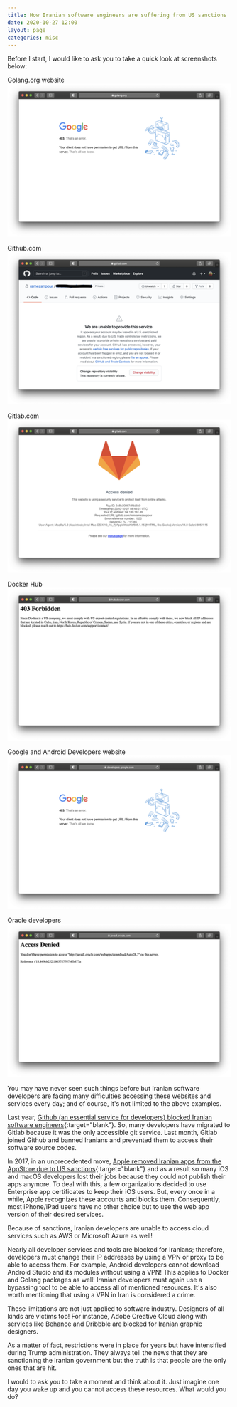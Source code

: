 ```yaml
---
title: How Iranian software engineers are suffering from US sanctions
date: 2020-10-27 12:00
layout: page
categories: misc
---
```


Before I start, I would like to ask you to take a quick look at screenshots below:

Golang.org website
![Golang.org](/assets/images/golang_blocked.png)

Github.com
![Github.com](/assets/images/github_blocked.png)

Gitlab.com
![Gitlab.com](/assets/images/gitlab_blocked.png)

Docker Hub
![hub.docker.com](/assets/images/docker_blocked.png)

Google and Android Developers website
![Google Developers](/assets/images/google_dev_blocked.png)

Oracle developers
![Oracle Developers](/assets/images/oracle_blocked.png)

You may have never seen such things before but Iranian software developers are facing many difficulties accessing these websites and services every day; and of course, it's not limited to the above examples.

Last year, [Github (an essential service for developers) blocked Iranian software engineers](https://techcrunch.com/2019/07/29/github-ban-sanctioned-countries/){:target="blank"}. So, many developers have migrated to Gitlab because it was the only accessible git service. Last month, Gitlab joined Github and banned Iranians and prevented them to access their software source codes.

In 2017, in an unprecedented move, [Apple removed Iranian apps from the AppStore due to US sanctions](https://www.theverge.com/2017/8/25/16201434/apple-iran-app-store-removal-sanctions-trump){:target="blank"} and as a result so many iOS and macOS developers lost their jobs because they could not publish their apps anymore. To deal with this, a few organizations decided to use Enterprise app certificates to keep their iOS users. But, every once in a while, Apple recognizes these accounts and blocks them. Consequently, most iPhone/iPad users have no other choice but to use the web app version of their desired services.

Because of sanctions, Iranian developers are unable to access cloud services such as AWS or Microsoft Azure as well!

Nearly all developer services and tools are blocked for Iranians; therefore, developers must change their IP addresses by using a VPN or proxy to be able to access them. For example, Android developers cannot download Android Studio and its modules without using a VPN! This applies to Docker and Golang packages as well! Iranian developers must again use a bypassing tool to be able to access all of mentioned resources. It's also worth mentioning that using a VPN in Iran is considered a crime.

These limitations are not just applied to software industry. Designers of all kinds are victims too! For instance, Adobe Creative Cloud along with services like Behance and Dribbble are blocked for Iranian graphic designers.

As a matter of fact, restrictions were in place for years but have intensified during Trump administration. They always tell the news that they are sanctioning the Iranian government but the truth is that people are the only ones that are hit.

I would to ask you to take a moment and think about it. Just imagine one day you wake up and you cannot access these resources. What would you do?
